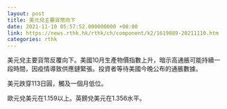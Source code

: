 ```yaml
---
layout: post
title: 美元兌主要貨幣向下
date: 2021-11-10 05:57:52.000000000 +08:00
link: https://news.rthk.hk/rthk/ch/component/k2/1619089-20211110.htm
categories: rthk
---
```


美元兌主要貨幣反覆向下。美國10月生產物價指數上升，暗示高通脹可能持續一段時間，因疫情導致供應鏈緊張。投資者等待美國今晚公布的通脹數據。

美元跌穿113日圓，觸及一個月低位。

歐元兌美元在1.159以上。英鎊兌美元在1.356水平。
